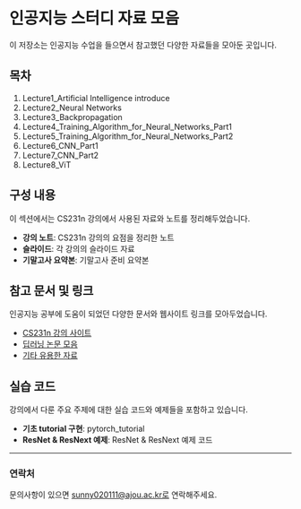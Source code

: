 # 인공지능 스터디 자료 모음

이 저장소는 인공지능 수업을 들으면서 참고했던 다양한 자료들을 모아둔 곳입니다.

## 목차

1. Lecture1_Artificial Intelligence introduce
2. Lecture2_Neural Networks
3. Lecture3_Backpropagation
4. Lecture4_Training_Algorithm_for_Neural_Networks_Part1
5. Lecture5_Training_Algorithm_for_Neural_Networks_Part2
6. Lecture6_CNN_Part1
7. Lecture7_CNN_Part2
8. Lecture8_ViT

## 구성 내용

이 섹션에서는 CS231n 강의에서 사용된 자료와 노트를 정리해두었습니다.

- **강의 노트**: CS231n 강의의 요점을 정리한 노트
- **슬라이드**: 각 강의의 슬라이드 자료
- **기말고사 요약본**: 기말고사 준비 요약본

## 참고 문서 및 링크

인공지능 공부에 도움이 되었던 다양한 문서와 웹사이트 링크를 모아두었습니다.

- [CS231n 강의 사이트](https://cs231n.stanford.edu/)
- [딥러닝 논문 모음](https://wikidocs.net/book/2788)
- [기타 유용한 자료](https://ingu627.github.io/categories/cs231n)

## 실습 코드

강의에서 다룬 주요 주제에 대한 실습 코드와 예제들을 포함하고 있습니다.

- **기초 tutorial 구현**: pytorch_tutorial
- **ResNet & ResNext 예제**: ResNet & ResNext 예제 코드

---

### 연락처

문의사항이 있으면 sunny020111@ajou.ac.kr로 연락해주세요.
